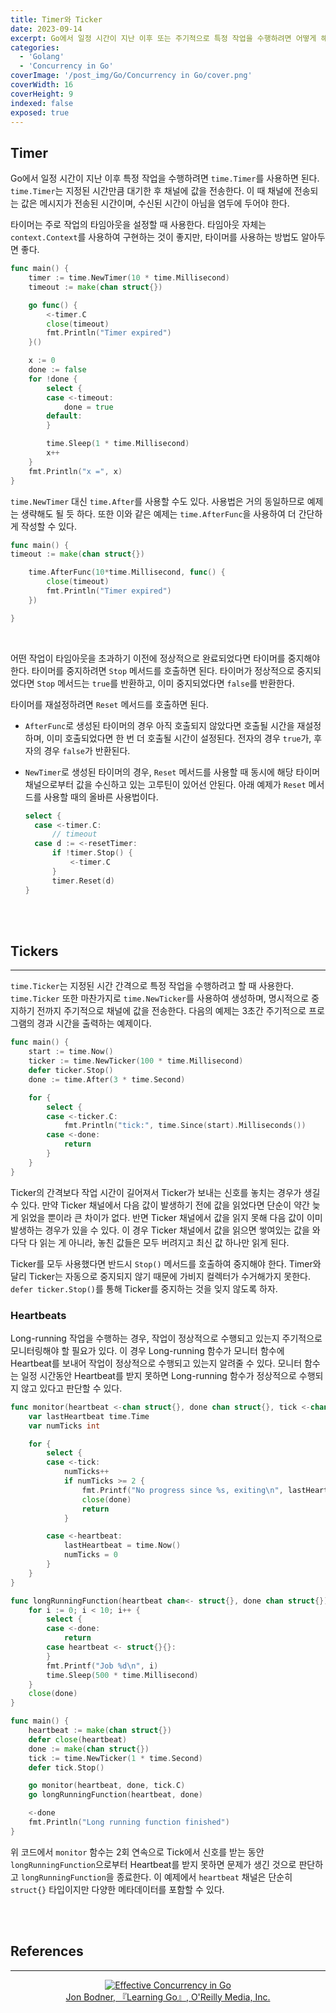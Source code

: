 ```yaml
---
title: Timer와 Ticker
date: 2023-09-14
excerpt: Go에서 일정 시간이 지난 이후 또는 주기적으로 특정 작업을 수행하려면 어떻게 해야 할지 알아보자.
categories:
  - 'Golang'
  - 'Concurrency in Go'
coverImage: '/post_img/Go/Concurrency in Go/cover.png'
coverWidth: 16
coverHeight: 9
indexed: false
exposed: true
---
```


<script>
  import Highlight from '$lib/components/Highlight.svelte';
  import CodeBlockWrapper from '$lib/components/CodeBlockWrapper.svelte';
</script>

## Timer

Go에서 일정 시간이 지난 이후 특정 작업을 수행하려면 `time.Timer`를 사용하면 된다.
`time.Timer`는 지정된 시간만큼 대기한 후 채널에 값을 전송한다.
이 때 채널에 전송되는 값은 메시지가 전송된 시간이며, 수신된 시간이 아님을 염두에 두어야 한다.

타이머는 주로 작업의 타임아웃을 설정할 때 사용한다. 타임아웃 자체는 `context.Context`를 사용하여 구현하는 것이 좋지만, 타이머를 사용하는 방법도 알아두면 좋다.

<CodeBlockWrapper>

```go
func main() {
	timer := time.NewTimer(10 * time.Millisecond)
	timeout := make(chan struct{})

	go func() {
		<-timer.C
		close(timeout)
		fmt.Println("Timer expired")
	}()

	x := 0
	done := false
	for !done {
		select {
		case <-timeout:
			done = true
		default:
		}

		time.Sleep(1 * time.Millisecond)
		x++
	}
	fmt.Println("x =", x)
}
```

</CodeBlockWrapper>

`time.NewTimer` 대신 `time.After`를 사용할 수도 있다. 사용법은 거의 동일하므로 예제는 생략해도 될 듯 하다.
또한 이와 같은 예제는 `time.AfterFunc`을 사용하여 더 간단하게 작성할 수 있다.

```go
func main() {
timeout := make(chan struct{})

    time.AfterFunc(10*time.Millisecond, func() {
    	close(timeout)
    	fmt.Println("Timer expired")
    })

}
```

<br>

어떤 작업이 타임아웃을 초과하기 이전에 정상적으로 완료되었다면 타이머를 중지해야 한다.
타이머를 중지하려면 `Stop` 메서드를 호출하면 된다.
타이머가 정상적으로 중지되었다면 `Stop` 메서드는 `true`를 반환하고, 이미 중지되었다면 `false`를 반환한다.

타이머를 재설정하려면 `Reset` 메서드를 호출하면 된다.

- `AfterFunc`로 생성된 타이머의 경우 아직 호출되지 않았다면 호출될 시간을 재설정하며, 이미 호출되었다면 한 번 더 호출될 시간이 설정된다. 전자의 경우 `true`가, 후자의 경우 `false`가 반환된다.
- `NewTimer`로 생성된 타이머의 경우, `Reset` 메서드를 사용할 때 동시에 해당 타이머 채널으로부터 값을 수신하고 있는 고루틴이 있어선 안된다. 아래 예제가 `Reset` 메서드를 사용할 때의 올바른 사용법이다.

  ```go
  select {
  	case <-timer.C:
  		// timeout
  	case d := <-resetTimer:
  		if !timer.Stop() {
  			<-timer.C
  		}
  		timer.Reset(d)
  }
  ```

<br><br>

## Tickers

---

`time.Ticker`는 지정된 시간 간격으로 특정 작업을 수행하려고 할 때 사용한다.
`time.Ticker` 또한 마찬가지로 `time.NewTicker`를 사용하여 생성하며, 명시적으로 중지하기 전까지 주기적으로 채널에 값을 전송한다.
다음의 예제는 3초간 주기적으로 프로그램의 경과 시간을 출력하는 예제이다.

<CodeBlockWrapper>

```go
func main() {
	start := time.Now()
	ticker := time.NewTicker(100 * time.Millisecond)
	defer ticker.Stop()
	done := time.After(3 * time.Second)

	for {
		select {
		case <-ticker.C:
			fmt.Println("tick:", time.Since(start).Milliseconds())
		case <-done:
			return
		}
	}
}
```

</CodeBlockWrapper>

Ticker의 간격보다 작업 시간이 길어져서 Ticker가 보내는 신호를 놓치는 경우가 생길 수 있다.
만약 Ticker 채널에서 다음 값이 발생하기 전에 값을 읽었다면 단순이 약간 늦게 읽었을 뿐이라 큰 차이가 없다.
반면 Ticker 채널에서 값을 읽지 못해 다음 값이 이미 발생하는 경우가 있을 수 있다. 이 경우 Ticker 채널에서 값을 읽으면 쌓여있는 값을 와다닥 다 읽는 게 아니라, 놓친 값들은 모두 버려지고 최신 값 하나만 읽게 된다.

Ticker를 모두 사용했다면 반드시 `Stop()` 메서드를 호출하여 중지해야 한다. Timer와 달리 Ticker는 자동으로 중지되지 않기 때문에 가비지 컬렉터가 수거해가지 못한다.
`defer ticker.Stop()`를 통해 Ticker를 중지하는 것을 잊지 않도록 하자.

### Heartbeats

Long-running 작업을 수행하는 경우, 작업이 정상적으로 수행되고 있는지 주기적으로 모니터링해야 할 필요가 있다.
이 경우 Long-running 함수가 모니터 함수에 Heartbeat를 보내어 작업이 정상적으로 수행되고 있는지 알려줄 수 있다.
모니터 함수는 일정 시간동안 Heartbeat를 받지 못하면 Long-running 함수가 정상적으로 수행되지 않고 있다고 판단할 수 있다.

<CodeBlockWrapper>

```go
func monitor(heartbeat <-chan struct{}, done chan struct{}, tick <-chan time.Time) {
	var lastHeartbeat time.Time
	var numTicks int

	for {
		select {
		case <-tick:
			numTicks++
			if numTicks >= 2 {
				fmt.Printf("No progress since %s, exiting\n", lastHeartbeat)
				close(done)
				return
			}

		case <-heartbeat:
			lastHeartbeat = time.Now()
			numTicks = 0
		}
	}
}

func longRunningFunction(heartbeat chan<- struct{}, done chan struct{}) {
	for i := 0; i < 10; i++ {
		select {
		case <-done:
			return
		case heartbeat <- struct{}{}:
		}
		fmt.Printf("Job %d\n", i)
		time.Sleep(500 * time.Millisecond)
	}
	close(done)
}

func main() {
	heartbeat := make(chan struct{})
	defer close(heartbeat)
	done := make(chan struct{})
	tick := time.NewTicker(1 * time.Second)
	defer tick.Stop()

	go monitor(heartbeat, done, tick.C)
	go longRunningFunction(heartbeat, done)

	<-done
	fmt.Println("Long running function finished")
}
```

</CodeBlockWrapper>

위 코드에서 `monitor` 함수는 2회 연속으로 Tick에서 신호를 받는 동안 `longRunningFunction`으로부터 Heartbeat를 받지 못하면 문제가 생긴 것으로 판단하고 `longRunningFunction`을 종료한다.
이 예제에서 `heartbeat` 채널은 단순히 `struct{}` 타입이지만 다양한 메타데이터를 포함할 수 있다.

<br><br>

## References

---

<center>

[![Effective Concurrency in Go](https://learning.oreilly.com/covers/urn:orm:book:9781804619070/400w/)](https://learning.oreilly.com/library/view/effective-concurrency-in/9781804619070/) <br>
[Jon Bodner, 『Learning Go』, O'Reilly Media, Inc.](https://learning.oreilly.com/library/view/effective-concurrency-in/9781804619070/)

</center>
